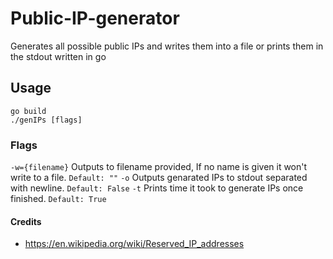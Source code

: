 # Public-IP-generator
Generates all possible public IPs and writes them into a file or prints them in the stdout written in go
## Usage
```
go build
./genIPs [flags]
```
### Flags
`-w={filename}`  Outputs to filename provided, If no name is given it won't write to a file. `Default: ""`
`-o` Outputs genarated IPs to stdout separated with newline. `Default: False`
`-t` Prints time it took to generate IPs once finished. `Default: True`

#### Credits
- https://en.wikipedia.org/wiki/Reserved_IP_addresses
